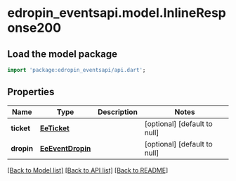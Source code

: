 # edropin_eventsapi.model.InlineResponse200

## Load the model package
```dart
import 'package:edropin_eventsapi/api.dart';
```

## Properties
Name | Type | Description | Notes
------------ | ------------- | ------------- | -------------
**ticket** | [**EeTicket**](EeTicket.md) |  | [optional] [default to null]
**dropin** | [**EeEventDropin**](EeEventDropin.md) |  | [optional] [default to null]

[[Back to Model list]](../README.md#documentation-for-models) [[Back to API list]](../README.md#documentation-for-api-endpoints) [[Back to README]](../README.md)


